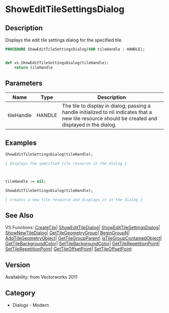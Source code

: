 # ShowEditTileSettingsDialog

## Description
Displays the edit tile settings dialog for the specified tile.

```pascal
PROCEDURE ShowEditTileSettingsDialog(VAR tileHandle : HANDLE);
```

```python

def vs.ShowEditTileSettingsDialog(tileHandle):
    return tileHandle
```

## Parameters
|Name|Type|Description|
|---|---|---|
|tileHandle|HANDLE|The tile to display in dialog; passing a handle initialized to nil indicates that a new tile resource should be created and displayed in the dialog.|

## Examples
```pascal
ShowEditTileSettingsDialog(tileHandle);

{ displays the specified tile resource in the dialog }



tileHandle := nil;

ShowEditTileSettingsDialog(tileHandle);

{ creates a new tile resource and displays it in the dialog }
```

## See Also
VS Functions:
[CreateTile](CreateTile.md)| [ShowEditTileDialog](ShowEditTileDialog.md)| [ShowEditTileSettingsDialog](ShowEditTileSettingsDialog.md)| [ShowNewTileDialog](ShowNewTileDialog.md)| [GetTileGeometryGroup](GetTileGeometryGroup.md)| [BeginGroupN](BeginGroupN.md)| [AddTileGeometryObject](AddTileGeometryObject.md)| [GetTileGroupParent](GetTileGroupParent.md)| [IsTileGroupContainedObject](IsTileGroupContainedObject.md)| [GetTileBackgroundColor](GetTileBackgroundColor.md)| [SetTileBackgroundColor](SetTileBackgroundColor.md)| [GetTileRepetitionPoint](GetTileRepetitionPoint.md)| [SetTileRepetitionPoint](SetTileRepetitionPoint.md)| [GetTileOffsetPoint](GetTileOffsetPoint.md)| [SetTileOffsetPoint](SetTileOffsetPoint.md)

## Version
Availability: from Vectorworks 2011
## Category
* Dialogs - Modern

